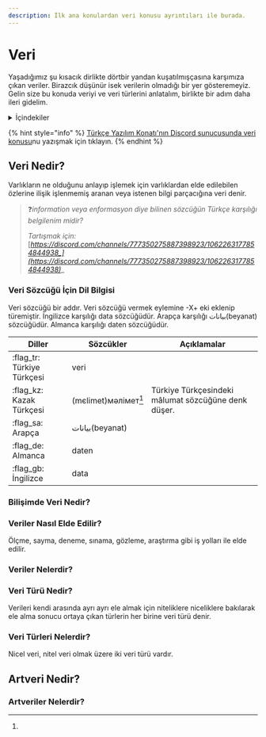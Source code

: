 ```yaml
---
description: İlk ana konulardan veri konusu ayrıntıları ile burada.
---
```


# Veri

Yaşadığımız şu kısacık dirlikte dörtbir yandan kuşatılmışçasına karşımıza çıkan veriler. Birazcık düşünür isek verilerin olmadığı bir yer gösteremeyiz. Gelin size bu konuda veriyi ve veri türlerini anlatalım, birlikte bir adım daha ileri gidelim.

<details>

<summary>İçindekiler</summary>

1. [#veri-nedir](veri.md#veri-nedir "mention")
   1. [#veri-soezcuegue-icin-dil-bilgisi](veri.md#veri-soezcuegue-icin-dil-bilgisi "mention")
   2. [#bilisimde-veri-nedir](veri.md#bilisimde-veri-nedir "mention")
   3. [#veriler-nasil-elde-edilir](veri.md#veriler-nasil-elde-edilir "mention")
   4. [#veriler-nelerdir](veri.md#veriler-nelerdir "mention")
   5. [#veri-tuerue-nedir](veri.md#veri-tuerue-nedir "mention")
      1. [#veri-tuerleri-nelerdir](veri.md#veri-tuerleri-nelerdir "mention")
2. [#artveri-nedir](veri.md#artveri-nedir "mention")
   1. [#artveriler-nelerdir](veri.md#artveriler-nelerdir "mention")

</details>

{% hint style="info" %}
[Türkçe Yazılım Konatı'nın Discord sunucusunda veri konusu](https://discord.com/channels/777350275887398923/1062263177854844938)nu yazışmak için tıklayın.
{% endhint %}

## Veri Nedir?

Varlıkların ne olduğunu anlayıp işlemek için varlıklardan elde edilebilen özlerine ilişik işlenmemiş aranan veya istenen bilgi parçacığına veri denir.&#x20;

> :question:_information veya enformasyon diye bilinen sözcüğün Türkçe karşılığı belgilenim midir?_
>
> _Tartışmak için:_ [_https://discord.com/channels/777350275887398923/1062263177854844938_](https://discord.com/channels/777350275887398923/1062263177854844938)__

### Veri Sözcüğü İçin Dil Bilgisi

Veri sözcüğü bir addır. Veri sözcüğü vermek eylemine -X+ eki eklenip türemiştir. İngilizce karşılığı data sözcüğüdür. Arapça karşılığı بيانات(beyanat) sözcüğüdür. Almanca karşılığı daten sözcüğüdür.

| Diller                      | Sözcükler            | Açıklamalar                                         |
| --------------------------- | -------------------- | --------------------------------------------------- |
| :flag\_tr: Türkiye Türkçesi | veri                 |                                                     |
| :flag\_kz: Kazak Türkçesi   | (mєlimet)мәлімет[^1] | Türkiye Türkçesindeki mâlumat sözcüğüne denk düşer. |
| :flag\_sa: Arapça           | بيانات(beyanat)      |                                                     |
| :flag\_de: Almanca          | daten                |                                                     |
| :flag\_gb: İngilizce        | data                 |                                                     |

### Bilişimde Veri Nedir?

### Veriler Nasıl Elde Edilir?

Ölçme, sayma, deneme, sınama, gözleme, araştırma gibi iş yolları ile elde edilir.

### Veriler Nelerdir?



### Veri Türü Nedir?

Verileri kendi arasında ayrı ayrı ele almak için niteliklere niceliklere bakılarak ele alma sonucu ortaya çıkan türlerin her birine veri türü denir.

### Veri Türleri Nelerdir?

Nicel veri, nitel veri olmak üzere iki veri türü vardır.

## Artveri Nedir?



### Artveriler Nelerdir?



[^1]: 
